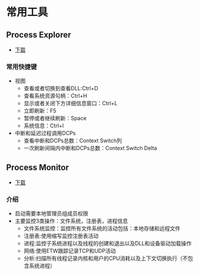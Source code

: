 # 常用工具

## Process Explorer

- [下载](http://www.sysinternals.com)

### 常用快捷键

- 视图
  - 查看或者切换到查看DLL:Ctrl+D
  - 查看系统资源句柄：Ctrl+H
  - 显示或者关闭下方详细信息窗口：Ctrl+L
  - 立即刷新：F5
  - 暂停或者继续刷新：Space
  - 系统信息：Ctrl+I
- 中断和延迟过程调用DCPs
  - 查看中断和DCPs总数：Context Switch列
  - 一次刷新间隔内中断和DCPs总数：Context Switch Delta

## Process Monitor

- [下载](http://www.sysinternals.com)

### 介绍

- 启动需要本地管理员组成员权限
- 主要监控3类操作：文件系统，注册表，进程信息
  - 文件系统监控：监控所有文件系统的活动包括：本地存储和远程文件
  - 注册表:使用缩写监控注册表活动
  - 进程:监控子系统进程以及线程的创建和退出以及DLL和设备驱动加载操作
  - 网络:使用ETW跟踪记录TCP和UDP活动
  - 分析:扫描所有线程记录内核和用户的CPU消耗以及上下文切换执行（不包含系统进程）